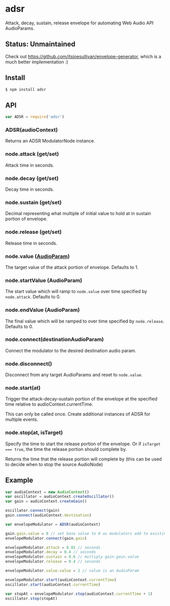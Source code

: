 adsr
===

Attack, decay, sustain, release envelope for automating Web Audio API AudioParams.

## Status: Unmaintained

Check out https://github.com/itsjoesullivan/envelope-generator, which is a much better implementation :)

## Install

```bash
$ npm install adsr
```

## API

```js
var ADSR = require('adsr')
```

### ADSR(audioContext)

Returns an ADSR ModulatorNode instance.

### node.attack (get/set)

Attack time in seconds.

### node.decay (get/set)

Decay time in seconds.

### node.sustain (get/set)

Decimal representing what multiple of initial value to hold at in sustain portion of envelope.

### node.release (get/set)

Release time in seconds.

### node.value ([AudioParam](https://developer.mozilla.org/en-US/docs/Web/API/AudioParam))

The target value of the attack portion of envelope. Defaults to 1.

### node.startValue (AudioParam)

The start value which will ramp to `node.value` over time specified by `node.attack`. Defaults to 0.

### node.endValue (AudioParam)

The final value which will be ramped to over time specified by `node.release`. Defaults to 0.

### node.connect(destinationAudioParam)

Connect the modulator to the desired destination audio param.

### node.disconnect()

Disconnect from any target AudioParams and reset to `node.value`.

### node.start(at)

Trigger the attack-decay-sustain portion of the envelope at the specified time relative to audioContext.currentTime.

This can only be called once. Create additional instances of ADSR for multiple events.

### node.stop(at, isTarget)

Specify the time to start the release portion of the envelope. Or if `isTarget === true`, the time the release portion should complete by.

Returns the time that the release portion will complete by (this can be used to decide when to stop the source AudioNode)

## Example

```js
var audioContext = new AudioContext()
var oscillator = audioContext.createOscillator()
var gain = audioContext.createGain()

oscillator.connect(gain)
gain.connect(audioContext.destination)

var envelopeModulator = ADSR(audioContext)

gain.gain.value = 0 // set base value to 0 as modulators add to existing value
envelopeModulator.connect(gain.gain)

envelopeModulator.attack = 0.01 // seconds
envelopeModulator.decay = 0.4 // seconds
envelopeModulator.sustain = 0.6 // multiply gain.gain.value
envelopeModulator.release = 0.4 // seconds

envelopeModulator.value.value = 2 // value is an AudioParam

envelopeModulator.start(audioContext.currentTime)
oscillator.start(audioContext.currentTime)

var stopAt = envelopeModulator.stop(audioContext.currentTime + 1)
oscillator.stop(stopAt)
```
